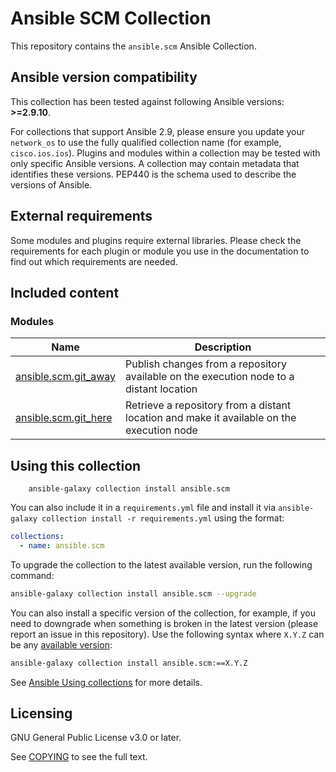 # Ansible SCM Collection

This repository contains the `ansible.scm` Ansible Collection.

<!--start requires_ansible-->
## Ansible version compatibility

This collection has been tested against following Ansible versions: **>=2.9.10**.

For collections that support Ansible 2.9, please ensure you update your `network_os` to use the
fully qualified collection name (for example, `cisco.ios.ios`).
Plugins and modules within a collection may be tested with only specific Ansible versions.
A collection may contain metadata that identifies these versions.
PEP440 is the schema used to describe the versions of Ansible.
<!--end requires_ansible-->

## External requirements

Some modules and plugins require external libraries. Please check the requirements for each plugin or module you use in the documentation to find out which requirements are needed.

## Included content

<!--start collection content-->
### Modules
Name | Description
--- | ---
[ansible.scm.git_away](https://github.com/ansible-collections/ansible.scm/blob/main/docs/ansible.scm.git_away_module.rst)|Publish changes from a repository available on the execution node to a distant location
[ansible.scm.git_here](https://github.com/ansible-collections/ansible.scm/blob/main/docs/ansible.scm.git_here_module.rst)|Retrieve a repository from a distant location and make it available on the execution node

<!--end collection content-->

## Using this collection

```
    ansible-galaxy collection install ansible.scm
```

You can also include it in a `requirements.yml` file and install it via `ansible-galaxy collection install -r requirements.yml` using the format:

```yaml
collections:
  - name: ansible.scm
```

To upgrade the collection to the latest available version, run the following command:

```bash
ansible-galaxy collection install ansible.scm --upgrade
```

You can also install a specific version of the collection, for example, if you need to downgrade when something is broken in the latest version (please report an issue in this repository). Use the following syntax where `X.Y.Z` can be any [available version](https://galaxy.ansible.com/ansible/scm):

```bash
ansible-galaxy collection install ansible.scm:==X.Y.Z
```

See [Ansible Using collections](https://docs.ansible.com/ansible/latest/user_guide/collections_using.html) for more details.

## Licensing

GNU General Public License v3.0 or later.

See [COPYING](https://www.gnu.org/licenses/gpl-3.0.txt) to see the full text.

<!--test comment-unpriv-->
